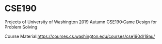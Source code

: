 # CSE190
Projects of University of Washington 2019 Autumn CSE190:Game Design for Problem Solving

Course Material:https://courses.cs.washington.edu/courses/cse190d/19au/
